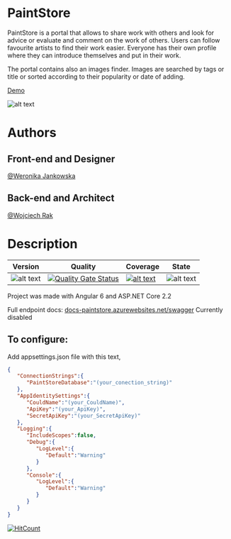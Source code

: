 # PaintStore

PaintStore is a portal that allows to share work with others and look for advice or evaluate and comment on the work of others. Users can follow favourite artists to find their work easier. Everyone has their own profile where they can introduce themselves and put in their work. 

The portal contains also an images finder. Images are searched by tags or title or sorted according to their popularity or date of adding.

[Demo]( http://paintstorerest.azurewebsites.net)

![alt text](https://raw.githubusercontent.com/wjankowska/screenshots/master/paintstore1.PNG)

Authors
=====

Front-end and Designer
-

[@Weronika Jankowska]( https://github.com/wjankowska)

Back-end and Architect
-

[@Wojciech Rak]( https://github.com/wojtek-rak)

Description
=====

|Version|Quality|Coverage|State|
|---|---|---|---|
|![alt text](https://img.shields.io/badge/version-2.0.0-brightgreen.svg) |[![Quality Gate Status](https://sonarcloud.io/api/project_badges/measure?project=wojtek-rak_PaintStore_BackEnd&metric=alert_status)](https://sonarcloud.io/dashboard?id=wojtek-rak_PaintStore_BackEnd)|[![alt text](https://img.shields.io/badge/Coverage-63.6%25-red.svg)](https://sonarcloud.io/component_measures?id=wojtek-rak_PaintStore_BackEnd&metric=coverage)| ![alt text](https://img.shields.io/badge/state-in%20development-red.svg)|


Project was made with Angular 6 and ASP.NET Core 2.2

Full endpoint docs: [docs-paintstore.azurewebsites.net/swagger](https://docs-paintstore.azurewebsites.net/swagger)
Currently disabled


To configure:
-------
Add appsettings.json file with this text,
```json
{  
   "ConnectionStrings":{  
      "PaintStoreDatabase":"(your_conection_string)"
   },
   "AppIdentitySettings":{  
      "CouldName":"(your_CouldName)",
      "ApiKey":"(your_ApiKey)",
      "SecretApiKey":"(your_SecretApiKey)"
   },
   "Logging":{  
      "IncludeScopes":false,
      "Debug":{  
         "LogLevel":{  
            "Default":"Warning"
         }
      },
      "Console":{  
         "LogLevel":{  
            "Default":"Warning"
         }
      }
   }
}
```

[![HitCount](http://hits.dwyl.io/wojtek-rak/PaintStore.svg)](http://hits.dwyl.io/wojtek-rak/PaintStore)

